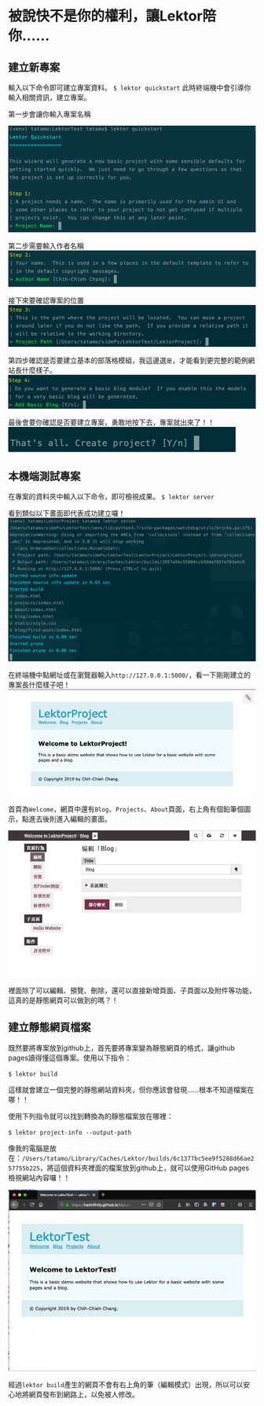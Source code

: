 被說快不是你的權利，讓Lektor陪你......
===

## 建立新專案

輸入以下命令即可建立專案資料。
`$ lektor quickstart`
此時終端機中會引導你輸入相關資訊，建立專案。

第一步會讓你輸入專案名稱

![Step1](../assets/20190904120845.png)

第二步需要輸入作者名稱
![Step2](../assets/20190904121148.png)

接下來要確認專案的位置
![Step3](../assets/20190904121304.png)

第四步確認是否要建立基本的部落格模組，我這邊選`是`，才能看到更完整的範例網站長什麼樣子。
![Step4](../assets/20190904121448.png)

最後會要你確認是否要建立專案，勇敢地按下去，專案就出來了！！
![Create Project](../assets/20190904121811.png)

## 本機端測試專案

在專案的資料夾中輸入以下命令，即可檢視成果。
`$ lektor server`

看到類似以下畫面即代表成功建立囉！
![lektor server result](../assets/20190904122802.png)

在終端機中點網址或在瀏覽器輸入`http://127.0.0.1:5000/`，看一下剛剛建立的專案長什麼樣子吧！
![首頁畫面](../assets/20190904123242.png)

首頁為`Welcome`，網頁中還有`Blog`、`Projects`、`About`頁面，右上角有個鉛筆個圖示，點進去後則進入編輯的畫面。

![edit page](../assets/20190904123954.png)

裡面除了可以編輯、預覽、刪除，還可以直接新增頁面、子頁面以及附件等功能，這真的是靜態網頁可以做到的嗎？！

## 建立靜態網頁檔案

既然要將專案放到github上，首先要將專案變為靜態網頁的格式，讓github pages讀得懂這個專案。使用以下指令：

`$ lektor build`

這樣就會建立一個完整的靜態網站資料夾，但你應該會發現......根本不知道檔案在哪！！

使用下列指令就可以找到轉換為的靜態檔案放在哪裡：

`$ lektor project-info --output-path`

像我的電腦是放在：`/Users/tatamo/Library/Caches/Lektor/builds/6c1377bc5ee9f5288d66ae257755b225`，將這個資料夾裡面的檔案放到github上，就可以使用GitHub pages檢視網站內容囉！！

![github pages](../assets/20190908122549.png)

經過`lektor build`產生的網頁不會有右上角的筆（編輯模式）出現，所以可以安心地將網頁發布到網路上，以免被人修改。
